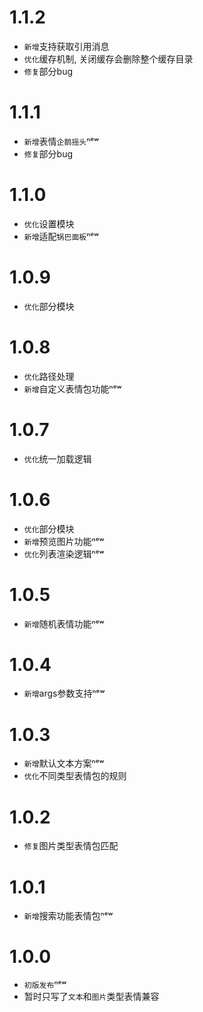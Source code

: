 # 1.1.2
- `新增`支持获取引用消息
- `优化`缓存机制, 关闭缓存会删除整个缓存目录
- `修复`部分bug

# 1.1.1
- `新增`表情`企鹅摇头`ⁿᵉʷ
- `修复`部分bug

# 1.1.0
- `优化`设置模块
- `新增`适配`锅巴面板`ⁿᵉʷ

# 1.0.9
- `优化`部分模块

# 1.0.8
- `优化`路径处理
- `新增`自定义表情包功能ⁿᵉʷ

# 1.0.7
- `优化`统一加载逻辑

# 1.0.6
- `优化`部分模块
- `新增`预览图片功能ⁿᵉʷ
- `优化`列表渲染逻辑ⁿᵉʷ

# 1.0.5
- `新增`随机表情功能ⁿᵉʷ

# 1.0.4
- `新增`args参数支持ⁿᵉʷ

# 1.0.3
- `新增`默认文本方案ⁿᵉʷ
- `优化`不同类型表情包的规则

# 1.0.2
- `修复`图片类型表情包匹配

# 1.0.1
- `新增`搜索功能表情包ⁿᵉʷ
# 1.0.0
- `初版发布`ⁿᵉʷ
- 暂时只写了`文本`和`图片`类型表情兼容